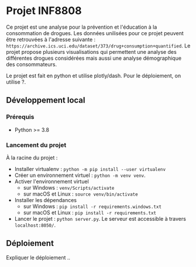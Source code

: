 # Projet INF8808

Ce projet est une analyse pour la prévention et l'éducation à la consommation de drogues. Les données unilisées pour ce projet peuvent être retrouvées à l'adresse suivante : `https://archive.ics.uci.edu/dataset/373/drug+consumption+quantified`.
Le projet propose plusieurs visualisations qui permettent une analyse des différentes drogues considérées mais aussi une analyse démographique des consommateurs.

Le projet est fait en python et utilise plotly/dash.
Pour le déploiement, on utilise ?.


## Développement local

### Prérequis

-   Python >= 3.8

### Lancement du projet

À la racine du projet :
-   Installer virtualenv : `python -m pip install --user virtualenv`
-   Créer un environnement virtuel : `python -m venv venv`.
-   Activer l'environnement virtuel
    -   sur Windows : `venv/Scripts/activate`
    -   sur macOS et Linux : `source venv/bin/activate`
-   Installer les dépendances
    -   sur Windows : `pip install -r requirements.windows.txt`
    -   sur macOS et Linux : `pip install -r requirements.txt`
-   Lancer le projet : `python server.py`. Le serveur est accessible à travers `localhost:8050/`.


## Déploiement

Expliquer le déploiement ..
